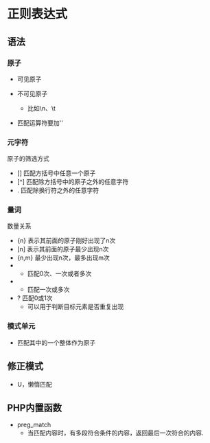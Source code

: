 # 正则表达式
## 语法
### 原子
- 可见原子


- 不可见原子
	- 比如\n、\t

- 匹配运算符要加'\'

### 元字符
原子的筛选方式
- []  匹配方括号中任意一个原子
- [^] 匹配除方括号中的原子之外的任意字符
- . 匹配除换行符之外的任意字符

### 量词
数量关系
- {n} 表示其前面的原子刚好出现了n次
- [n] 表示其前面的原子最少出现n次
- {n,m} 最少出现n次，最多出现m次
- * 匹配0次、一次或者多次
- + 匹配一次或多次
- ? 匹配0或1次
	- 可以用于判断目标元素是否重复出现

### 模式单元
- 匹配其中的一个整体作为原子

## 修正模式
- U，懒惰匹配


## PHP内置函数
- preg_match
	- 当匹配内容时，有多段符合条件的内容，返回最后一次符合的内容.